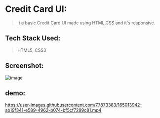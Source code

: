 # Credit Card UI:
> It a basic Credit Card UI made using HTML,CSS and it's responsive.

## Tech Stack Used:
> HTML5, CSS3

## Screenshot:
![image](https://user-images.githubusercontent.com/77873383/165013913-98ff212b-8527-4613-9d05-881bdfb3668f.png)


## demo:



https://user-images.githubusercontent.com/77873383/165013942-ab19f341-e589-4962-b074-bf5cf7299c81.mp4

